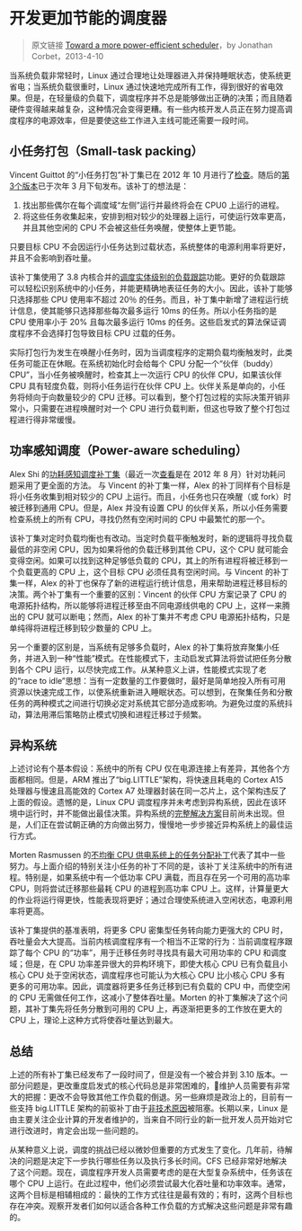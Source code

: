 # 开发更加节能的调度器

> 原文链接 [Toward a more power-efficient scheduler](https://lwn.net/Articles/546664/)，by Jonathan Corbet，2013-4-10

当系统负载非常轻时，Linux 通过合理地让处理器进入并保持睡眠状态，使系统更省电；当系统负载很重时，Linux 通过快速地完成所有工作，得到很好的省电效果。但是，在轻量级的负载下，调度程序并不总是能够做出正确的决策；而且随着硬件变得越来越复杂，这种情况会变得更糟。有一些内核开发人员正在努力提高调度程序的电源效率，但是要使这些工作进入主线可能还需要一段时间。

## 小任务打包（Small-task packing）

Vincent Guittot 的“小任务打包”补丁集已在 2012 年 10 月进行了[检查](https://lwn.net/Articles/520857/)。随后的[第3个版本](https://lwn.net/Articles/543922/)已于次年 3 月下旬发布。该补丁的想法是：

1. 找出那些偶尔在每个调度域“左侧”运行并最终将会在 CPU0 上运行的进程。
2. 将这些任务收集起来，安排到相对较少的处理器上运行，可使运行效率更高，并且其他空闲的 CPU 不会被这些任务唤醒，使整体上更节能。

只要目标 CPU 不会因运行小任务达到过载状态，系统整体的电源利用率将更好，并且不会影响到吞吐量。

该补丁集使用了 3.8 内核合并的[调度实体级别的负载跟踪](https://lwn.net/Articles/531853/)功能。更好的负载跟踪可以轻松识别系统中的小任务，并能更精确地表征任务的大小。因此，该补丁能够只选择那些 CPU 使用率不超过 20％ 的任务。而且，补丁集中新增了进程运行统计信息，使其能够只选择那些每次最多运行 10ms 的任务。所以小任务指的是 CPU 使用率小于 20% 且每次最多运行 10ms 的任务。这些启发式的算法保证调度程序不会选择打包导致目标 CPU 过载的任务。

实际打包行为发生在唤醒小任务时，因为当调度程序的定期负载均衡触发时，此类任务可能正在休眠。在系统初始化时会给每个 CPU 分配一个“伙伴（buddy）CPU”，当小任务被唤醒时，检查其上一次运行 CPU 的伙伴 CPU，如果该伙伴 CPU 具有轻度负载，则将小任务运行在伙伴 CPU 上。伙伴关系是单向的，小任务将倾向于向数量较少的 CPU 迁移。可以看到，整个打包过程的实际决策开销非常小，只需要在进程唤醒时对一个 CPU 进行负载判断，但这也导致了整个打包过程进行得非常缓慢。

## 功率感知调度（Power-aware scheduling）

Alex Shi 的[功耗感知调度补丁集](https://lwn.net/Articles/545910/)（最近一次[查看](https://lwn.net/Articles/512487/)是在 2012 年 8 月）针对功耗问题采用了更全面的方法。 与 Vincent 的补丁集一样，Alex 的补丁同样有个目标是将小任务收集到相对较少的 CPU 上运行。而且，小任务也只在唤醒（或 fork）时被迁移到通用 CPU。但是，Alex 并没有设置 CPU 的伙伴关系，所以小任务需要检查系统上的所有 CPU，寻找仍然有空闲时间的 CPU 中最繁忙的那一个。

该补丁集对定时负载均衡也有改动。当定时负载平衡触发时，新的逻辑将寻找负载最低的非空闲 CPU，因为如果将他的负载迁移到其他 CPU，这个 CPU 就可能会变得空闲。如果可以找到这种足够低负载的 CPU，其上的所有进程将被迁移到一个负载更高的 CPU 上，这个目标 CPU 必须任具有空闲时间。与 Vincent 的补丁集一样，Alex 的补丁也保存了新的进程运行统计信息，用来帮助进程迁移目标的决策。两个补丁集有一个重要的区别：Vincent 的伙伴 CPU 方案记录了 CPU 的电源拓扑结构，所以能够将进程迁移至由不同电源线供电的 CPU 上，这样一来腾出的 CPU 就可以断电；然而，Alex 的补丁集并不考虑 CPU 电源拓扑结构，只是单纯得将进程迁移到较少数量的 CPU 上。

另一个重要的区别是，当系统有足够多负载时，Alex 的补丁集将放弃聚集小任务，并进入到一种“性能”模式。在性能模式下，主动启发式算法将尝试把任务分散到各个 CPU 运行，以尽快完成工作。从某种意义上讲，性能模式实现了老的“race to idle”思想：当有一定数量的工作要做时，最好是简单地投入所有可用资源以快速完成工作，以使系统重新进入睡眠状态。可以想到，在聚集任务和分散任务的两种模式之间进行切换必定对系统其它部分造成影响。为避免过度的系统抖动，算法用滞后策略防止模式切换和进程迁移过于频繁。

## 异构系统

上述讨论有个基本假设：系统中的所有 CPU 仅在电源连接上有差异，其他各个方面都相同。但是，ARM 推出了“big.LITTLE”架构，将快速且耗电的 Cortex A15 处理器与慢速且高能效的 Cortex A7 处理器封装在同一芯片上，这个架构违反了上面的假设。遗憾的是，Linux CPU 调度程序并未考虑到异构系统，因此在该环境中运行时，并不能做出最佳决策。异构系统的[完整解决方案](https://lwn.net/Articles/541005/)目前尚未出现。但是，人们正在尝试朝正确的方向做出努力，慢慢地一步步接近异构系统上的最佳运行方式。

Morten Rasmussen 的[不均衡 CPU 供电系统上的任务分配补丁](https://lwn.net/Articles/544358/)代表了其中一些努力。与上面介绍的特别关注小任务的补丁不同的是，该补丁关注系统中的所有进程。特别是，如果系统中有一个低功率 CPU 满载，而且存在另一个可用的高功率 CPU，则将尝试迁移那些最耗 CPU 的进程到高功率 CPU 上。这样，计算量更大的作业将运行得更快，性能表现将更好；通过合理使系统进入空闲状态，电源利用率将更高。

该补丁集提供的基准表明，将更多 CPU 密集型任务转向能力更强大的 CPU 时，吞吐量会大大提高。当前内核调度程序有一个相当不正常的行为：当前调度程序跟踪了每个 CPU 的“功率”，用于迁移任务时寻找具有最大可用功率的 CPU 和调度域；但是，在 CPU 功率差异很大的异构环境下，即使大核心 CPU 已有负载且小核心 CPU 处于空闲状态，调度程序也可能认为大核心 CPU 比小核心 CPU 多有更多的可用功率。因此，调度器将更多任务迁移到已有负载的 CPU 中，而使空闲的 CPU 无需做任何工作，这减小了整体吞吐量。Morten 的补丁集解决了这个问题，其补丁集先将任务分散到可用的 CPU 上，再逐渐把更多的工作放在更大的 CPU 上，理论上这种方式将使吞吐量达到最大。

## 总结

上述的所有补丁集已经发布了一段时间了，但是没有一个被合并到 3.10 版本。一部分问题是，更改重度启发式的核心代码总是非常困难的，维护人员需要有非常大的把握：更改不会导致其他工作负载的倒退。另一些麻烦是政治上的，目前有一些支持 big.LITTLE 架构的前驱补丁由于[非技术原因](https://lwn.net/Articles/546688/)被阻塞。长期以来，Linux 是由主要关注企业计算的开发者维护的，当来自不同行业的新一批开发人员开始对它进行改进时，肯定会出现一些问题的。

从某种意义上说，调度的挑战已经以微妙但重要的方式发生了变化。几年前，待解决的问题是决定下一步执行哪些任务以及执行多长时间。CFS 已经非常好地解决了这个问题。现在，调度程序开发人员需要考虑的是在大型复杂系统中，任务该在哪个 CPU 上运行。在此过程中，他们必须尝试最大化吞吐量和功率效率。通常，这两个目标是相辅相成的：最快的工作方式往往是最有效的；有时，这两个目标也存在冲突。观察开发者们如何以适合各种工作负载的方式解决这些问题是非常有趣的。
